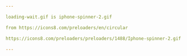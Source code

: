 ```yaml
---

loading-wait.gif is iphone-spinner-2.gif

from https://icons8.com/preloaders/en/circular

https://icons8.com/preloaders/preloaders/1488/Iphone-spinner-2.gif

---
```



